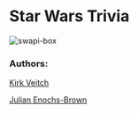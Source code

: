 # Star Wars Trivia

![swapi-box](https://user-images.githubusercontent.com/48660739/66855177-51407600-ef72-11e9-9495-67acf3012bae.png)

### Authors: 
[Kirk Veitch](https://github.com/KVeitch)

[Julian Enochs-Brown](https://github.com/julianenochs)
